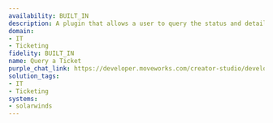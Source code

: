 ```yaml
---
availability: BUILT_IN
description: A plugin that allows a user to query the status and details of a ticket.
domain:
- IT
- Ticketing
fidelity: BUILT_IN
name: Query a Ticket
purple_chat_link: https://developer.moveworks.com/creator-studio/developer-tools/purple-chat/?conversation=%7B%22startTimestamp%22%3A%2211%3A43+AM%22%2C%22messages%22%3A%5B%7B%22parts%22%3A%5B%7B%22richText%22%3A%22Hey%2C+SolarWinds+Assistant%2C+can+you+check+the+status+of+my+ticket+%2345678%3F%22%7D%5D%2C%22role%22%3A%22user%22%7D%2C%7B%22parts%22%3A%5B%7B%22richText%22%3A%22Sure%21+Ticket+%3Cb%3E%2345678%3C%2Fb%3E+is+currently+in+%27%3Cb%3EIn+Progress%3C%2Fb%3E%27+status+and+assigned+to+%3Cb%3EJohn+Doe+%28IT+Support%29.%3C%2Fb%3E+The+last+update+was%3A%5Cn%27Working+on+troubleshooting+the+network+issue.+ETA+for+resolution%3A+2+hours.%27%22%7D%5D%2C%22role%22%3A%22assistant%22%7D%5D%7D
solution_tags:
- IT
- Ticketing
systems:
- solarwinds
---
```

